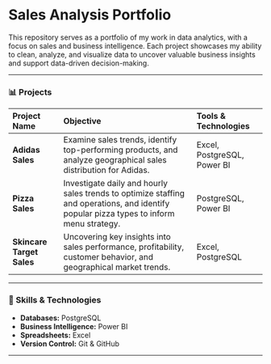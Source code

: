 # Sales Analysis Portfolio

This repository serves as a portfolio of my work in data analytics, with a focus on sales and business intelligence. Each project showcases my ability to clean, analyze, and visualize data to uncover valuable business insights and support data-driven decision-making.

---

### 📊 Projects

| Project Name | Objective | Tools & Technologies |
| :--- | :--- | :--- |
| **Adidas Sales** | Examine sales trends, identify top-performing products, and analyze geographical sales distribution for Adidas. | Excel, PostgreSQL, Power BI |
| **Pizza Sales** | Investigate daily and hourly sales trends to optimize staffing and operations, and identify popular pizza types to inform menu strategy. | PostgreSQL, Power BI |
| **Skincare Target Sales** | Uncovering key insights into sales performance, profitability, customer behavior, and geographical market trends. | Excel, PostgreSQL |

---

### 🔧 Skills & Technologies

-   **Databases:** PostgreSQL
-   **Business Intelligence:** Power BI
-   **Spreadsheets:** Excel
-   **Version Control:** Git & GitHub

---
